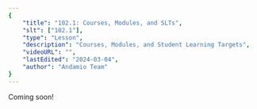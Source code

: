 ```yaml
---
{
    "title": "102.1: Courses, Modules, and SLTs",
    "slt": ["102.1"],
    "type": "Lesson",
    "description": "Courses, Modules, and Student Learning Targets",
    "videoURL": "",
    "lastEdited": "2024-03-04",
    "author": "Andamio Team"
}
---
```


Coming soon!